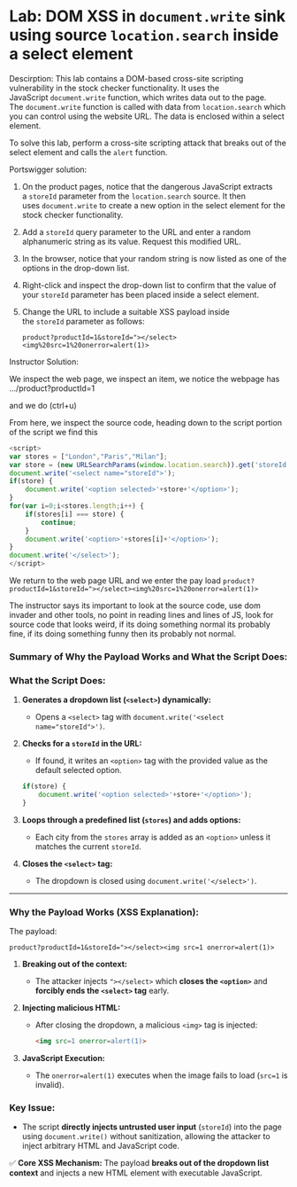 # Lab: DOM XSS in `document.write` sink using source `location.search` inside a select element

Descirption:
This lab contains a DOM-based cross-site scripting vulnerability in the stock checker functionality. It uses the JavaScript `document.write` function, which writes data out to the page. The `document.write` function is called with data from `location.search` which you can control using the website URL. The data is enclosed within a select element.

To solve this lab, perform a cross-site scripting attack that breaks out of the select element and calls the `alert` function.

Portswigger solution:
1. On the product pages, notice that the dangerous JavaScript extracts a `storeId` parameter from the `location.search` source. It then uses `document.write` to create a new option in the select element for the stock checker functionality.
2. Add a `storeId` query parameter to the URL and enter a random alphanumeric string as its value. Request this modified URL.
3. In the browser, notice that your random string is now listed as one of the options in the drop-down list.
4. Right-click and inspect the drop-down list to confirm that the value of your `storeId` parameter has been placed inside a select element.
5. Change the URL to include a suitable XSS payload inside the `storeId` parameter as follows:
    
    `product?productId=1&storeId="></select><img%20src=1%20onerror=alert(1)>`


Instructor Solution:


We inspect the web page, we inspect an item, we notice the webpage has
.../product?productId=1

and we do (ctrl+u)

From here, we inspect the source code, heading down to the script portion of the script we find this


```javascript
<script>
var stores = ["London","Paris","Milan"];
var store = (new URLSearchParams(window.location.search)).get('storeId');
document.write('<select name="storeId">');
if(store) {
    document.write('<option selected>'+store+'</option>');
}
for(var i=0;i<stores.length;i++) {
    if(stores[i] === store) {
        continue;
    }
    document.write('<option>'+stores[i]+'</option>');
}
document.write('</select>');
</script>
```

We return to the web page URL and we enter the pay load `product?productId=1&storeId="></select><img%20src=1%20onerror=alert(1)>`

The instructor says its important to look at the source code, use dom invader and other tools, no point in reading lines and lines of JS, look for source code that looks weird, if its doing something normal its probably fine, if its doing something funny then its probably not normal.


### **Summary of Why the Payload Works and What the Script Does:**

### **What the Script Does:**

1. **Generates a dropdown list (`<select>`) dynamically:**
    - Opens a `<select>` tag with `document.write('<select name="storeId">')`.
2. **Checks for a `storeId` in the URL:**
    
    - If found, it writes an `<option>` tag with the provided value as the default selected option.
    
    ```javascript
    if(store) {
        document.write('<option selected>'+store+'</option>');
    }
    ```
    
3. **Loops through a predefined list (`stores`) and adds options:**
    - Each city from the `stores` array is added as an `<option>` unless it matches the current `storeId`.
4. **Closes the `<select>` tag:**
    - The dropdown is closed using `document.write('</select>')`.

---

### **Why the Payload Works (XSS Explanation):**

The payload:

```plaintext
product?productId=1&storeId="></select><img src=1 onerror=alert(1)>
```

1. **Breaking out of the context:**
    - The attacker injects `"></select>` which **closes the `<option>`** and **forcibly ends the `<select>` tag** early.
2. **Injecting malicious HTML:**
    - After closing the dropdown, a malicious `<img>` tag is injected:
        
        ```html
        <img src=1 onerror=alert(1)>
        ```
        
3. **JavaScript Execution:**
    - The `onerror=alert(1)` executes when the image fails to load (`src=1` is invalid).

### **Key Issue:**

- The script **directly injects untrusted user input** (`storeId`) into the page using `document.write()` without sanitization, allowing the attacker to inject arbitrary HTML and JavaScript code.

✅ **Core XSS Mechanism:** The payload **breaks out of the dropdown list context** and injects a new HTML element with executable JavaScript.










